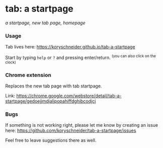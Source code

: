 # tab: a startpage
_a startpage, new tab page, homepage_

### Usage
Tab lives here: https://koryschneider.github.io/tab-a-startpage

Start by typing `help` or `?` and pressing enter/return. <sup>(you can also click on the clock)</sup>

### Chrome extension

Replaces the new tab page with tab startpage.

Link:
https://chrome.google.com/webstore/detail/tab-a-startpage/gedoejjmdjalipopahiffdghibcodjcj

### Bugs
If something is not working right, please let me know by creating an issue here: 
https://github.com/koryschneider/tab-a-startpage/issues

Feel free to leave suggestions there as well.
